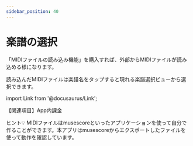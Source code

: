 ```yaml
---
sidebar_position: 40
---
```


# 楽譜の選択 

「MIDIファイルの読み込み機能」を購入すれば、外部からMIDIファイルが読み込める様になります。

読み込んだMIDIファイルは楽譜名をタップすると現れる楽譜選択ビューから選択できます。

import Link from '@docusaurus/Link';

【関連項目】<Link to="/docs/guide/Settings/In-App_Purchase">App内課金</Link> 

ヒント💡
MIDIファイルはmusescoreといったアプリケーションを使って自分で作ることができます。本アプリはmusescoreからエクスポートしたファイルを使って動作を確認しています。

